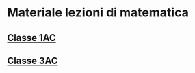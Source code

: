 # Materiale lezioni di matematica

## [Classe 1AC](https://www.notion.so/1-AC-A-S-2023-2024-2ba1398723254d26b8bd3f55709b59e2?pvs=4)
## [Classe 3AC](https://barulli.notion.site/3-AC-A-S-2023-2024-31990b37216b4f77bb7c0280ac7828fb?pvs=4)
